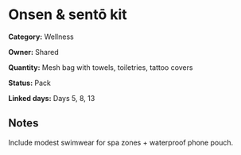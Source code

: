 # Onsen & sentō kit

**Category:** Wellness

**Owner:** Shared

**Quantity:** Mesh bag with towels, toiletries, tattoo covers

**Status:** Pack

**Linked days:** Days 5, 8, 13

## Notes
Include modest swimwear for spa zones + waterproof phone pouch.
